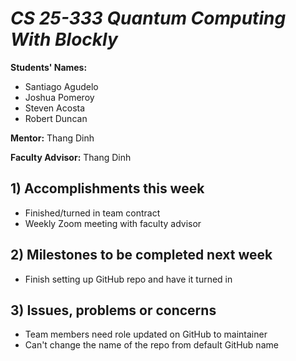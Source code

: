 # *CS 25-333 Quantum Computing With Blockly*

**Students' Names:**

 - Santiago Agudelo 
 - Joshua Pomeroy
 - Steven Acosta
 - Robert Duncan


**Mentor:**
Thang Dinh

**Faculty Advisor:**
Thang Dinh

## 1) Accomplishments this week ##
   - Finished/turned in team contract
   - Weekly Zoom meeting with faculty advisor


## 2) Milestones to be completed next week ##
   - Finish setting up GitHub repo and have it turned in

## 3) Issues, problems or concerns ##
   - Team members need role updated on GitHub to maintainer
   - Can't change the name of the repo from default GitHub name
   
   


